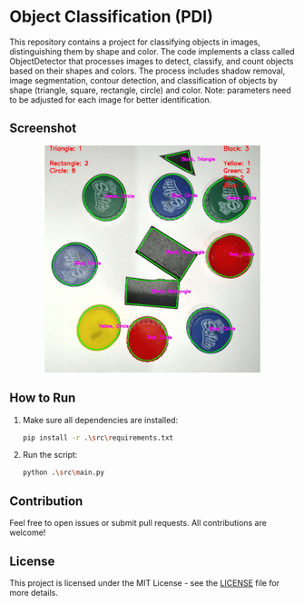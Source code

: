 # Object Classification (PDI)

This repository contains a project for classifying objects in images, distinguishing them by shape and color. The code implements a class called ObjectDetector that processes images to detect, classify, and count objects based on their shapes and colors. The process includes shadow removal, image segmentation, contour detection, and classification of objects by shape (triangle, square, rectangle, circle) and color. Note: parameters need to be adjusted for each image for better identification.

## Screenshot

<div align="center">
  <img src="test/results/img2/resultado.jpg" height="400em">
</div>

## How to Run

1. Make sure all dependencies are installed:
    ```sh
    pip install -r .\src\requirements.txt
    ```

2. Run the script:
    ```sh
    python .\src\main.py
    ```

## Contribution

Feel free to open issues or submit pull requests. All contributions are welcome!

## License

This project is licensed under the MIT License - see the [LICENSE](LICENSE) file for more details.
